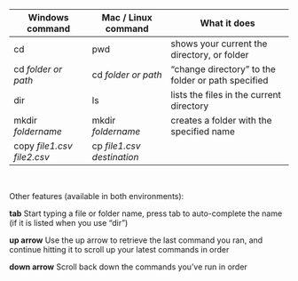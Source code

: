 | **Windows command**         | **Mac / Linux command**     | **What it does**                                   |
|-----------------------------|-----------------------------|----------------------------------------------------|
| cd                          | pwd                         | shows your current the directory, or folder        |
| cd  *folder or path*        | cd  *folder or path*        | “change directory” to the folder or path specified |
| dir                         | ls                          | lists the files in the current directory           |
| mkdir *foldername*          | mkdir *foldername*          | creates a folder with the specified name           |
| copy *file1.csv  file2.csv* | cp *file1.csv  destination* |                                                    |

 

Other features (available in both environments):

**tab**  Start typing a file or folder name, press tab to auto-complete the name
(if it is listed when you use “dir”)

**up arrow**  Use the up arrow to retrieve the last command you ran, and
continue hitting it to scroll up your latest commands in order

**down arrow**  Scroll back down the commands you’ve run in order
